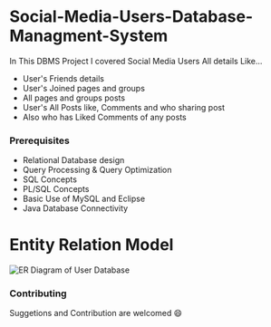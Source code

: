 # Social-Media-Users-Database-Managment-System

In This DBMS Project I covered Social Media Users All details Like...
* User's Friends details
* User's Joined pages and groups
* All pages and groups posts
* User's All Posts like, Comments and who sharing post
* Also who has Liked Comments of any posts

### Prerequisites
	
* Relational Database design
* Query Processing & Query Optimization
* SQL Concepts
* PL/SQL Concepts
* Basic Use of MySQL and Eclipse
* Java Database Connectivity

# Entity Relation Model
 
 ![ER Diagram of User Database](https://github.com/shubham4756/Social-Media-Users-Database-Managment-System/blob/master/User-ER-Diagram.jpg)
 
### Contributing
	
Suggetions and Contribution are welcomed :smile:
